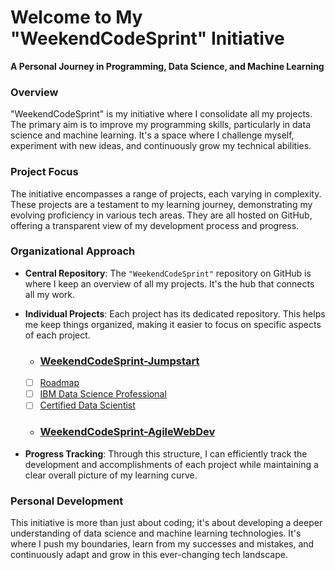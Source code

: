# Welcome to My "WeekendCodeSprint" Initiative

**A Personal Journey in Programming, Data Science, and Machine Learning**

### Overview
"WeekendCodeSprint" is my initiative where I consolidate all my projects. The primary aim is to improve my programming skills, particularly in data science and machine learning. It's a space where I challenge myself, experiment with new ideas, and continuously grow my technical abilities.

### Project Focus
The initiative encompasses a range of projects, each varying in complexity. These projects are a testament to my learning journey, demonstrating my evolving proficiency in various tech areas. They are all hosted on GitHub, offering a transparent view of my development process and progress.

### Organizational Approach
- **Central Repository**: The `"WeekendCodeSprint"` repository on GitHub is where I keep an overview of all my projects. It's the hub that connects all my work.
- **Individual Projects**: Each project has its dedicated repository. This helps me keep things organized, making it easier to focus on specific aspects of each project.
  - ### [WeekendCodeSprint-Jumpstart](https://github.com/anasistikhor/WeekendCodeSprint-JumpStart)
  - [ ] [Roadmap](https://github.com/anasistikhor/WeekendCodeSprint-JumpStart)
  - [ ] [IBM Data Science Professional](https://www.coursera.org/professional-certificates/ibm-data-science?)
  - [ ] [Certified Data Scientist](https://www.opengroup.org/certifications/associate-data-scientist)
  - ### [WeekendCodeSprint-AgileWebDev](https://github.com/anasistikhor/WeekendCodeSprint-AgileWebDEv) 

- **Progress Tracking**: Through this structure, I can efficiently track the development and accomplishments of each project while maintaining a clear overall picture of my learning curve.

### Personal Development
This initiative is more than just about coding; it's about developing a deeper understanding of data science and machine learning technologies. It's where I push my boundaries, learn from my successes and mistakes, and continuously adapt and grow in this ever-changing tech landscape.




